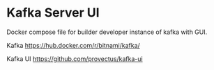 # Kafka Server UI
Docker compose file for builder developer instance of kafka with GUI.

Kafka
https://hub.docker.com/r/bitnami/kafka/

Kafka UI
https://github.com/provectus/kafka-ui
